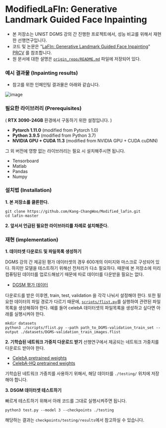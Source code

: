 # ModifiedLaFIn: Generative Landmark Guided Face Inpainting
- 본 저장소는 UNIST DGMS 강의 간 진행한 프로젝트에서, 성능 비교를 위해서 재현한 선행연구입니다. 
- 코드 및 논문은 "[LaFIn: Generative Landmark Guided Face Inpainting](https://arxiv.org/abs/1908.03852)" [PRCV](https://link.springer.com/chapter/10.1007/978-3-030-60633-6_2) 를 참조합니다.
- 원 문서에 대한 설명은 [`origin_repo/README.md`](origin_repo/README.md) 파일에 저장되어 있다.



### 예시 결과물 (Inpainting results)
- 참고를 위한 인페인팅 결과물은 아래와 같습니다.

![image](lafin.png)

### 필요한 라이브러리 (Prerequisites)
( **RTX 3090-24GB** 환경에서 구동하기 위한 설정입니다. )
- **Pytorch 1.11.0** (modified from Pytorch 1.0)
- **Python 3.9.5** (modified from Python 3.7)
- **NVIDIA GPU + CUDA 11.3** (modified from NVIDIA GPU + CUDA cuDNN)

그 외 버전에 영향 없는 라이브러리는 필요 시 설치해주시면 됩니다.

- Tensorboard
- Matlab
- Pandas
- Numpy



### 설치법 (Installation)
**1. 본 저장소를 클론한다.**
```
git clone https://github.com/Kang-ChangWoo/Modified_lafin.git
cd lafin-master
```
**2. 앞서서 언급된 필요한 라이브러리를 차례로 설치해준다.**


### 재현 (implementation)
**1. 데이터셋 다운로드 및 파일목록 생성하기**


DGMS 강의 간 제공된 평가 데이터셋의 경우 600개의 이미지와 마스크로 구성되어 있다.  하지만 모델을 테스트하기 위해선 전처리가 다소 필요하다.  때문에 본 저장소에 미리 컴퓨팅된 데이터를 업로드해놨기 때문에 따로 데이터를 다운받을 필요는 없다.
- [DGSM 평가 데이터](examples/images/000.png)


다운로드를 받은 이후엔, train, test, validation 을 각각 나눠서 설정해야 한다. 또한 필요한 데이터의 파일 경로가 다르기 때문에, [`scripts/flist.py`](scripts/flist.py)를 실행하여 관련된 파일 목록을 생성해줘야 한다.  예를 들어 celebA 데이터셋의 파일목록을 생성하고 싶다면 아래를 실행시켜야 한다.

```
mkdir datasets
python3 ./scripts/flist.py --path path_to_DGMS-validation_train_set --output ./datasets/DGMS-validation_train_images.flist
```



**2. 기학습된 네트워크 가중치 다운로드 받기**
선행연구에서 제공되는 네트워크 가중치를 다운로드 받아야 한다.

- [CelebA pretrained weights](https://drive.google.com/open?id=1lGFEbxbtZwpPA9JXF-bhv12Tdi9Zt08G)
- [CelebA-HQ pretrained weights](https://drive.google.com/open?id=1Xwljrct3k75_ModHCkwcNjJk3Fsvv-ra) 

기학습된 네트워크 가중치를 사용하기 위해서, 해당 데이터를 `./testing/` 위치에 저장해야 합니다.



**3. DSGM 데이터셋 테스트하기**

빠르게 테스트하기 위해서 아래 코드를 그대로 실행시켜주면 됩니다.
```
python3 test.py --model 3 --checkpoints ./testing
```
해당하는 결과는 `checkpoints/testing/results`에서 참고하실 수 있습니다.
